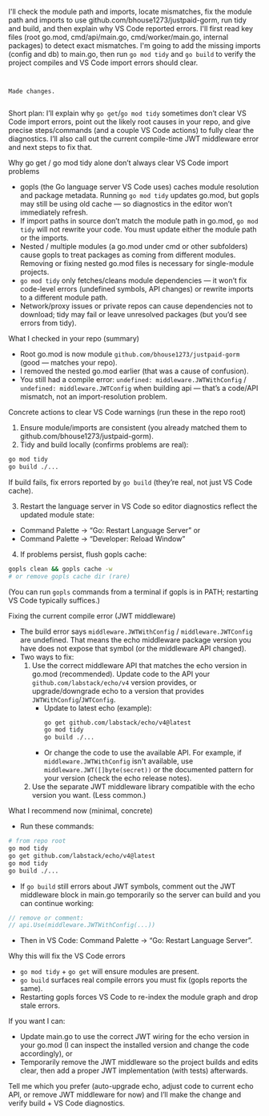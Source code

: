 I'll check the module path and imports, locate mismatches, fix the module path and imports to use github.com/bhouse1273/justpaid-gorm, run tidy and build, and then explain why VS Code reported errors. I'll first read key files (root go.mod, cmd/api/main.go, cmd/worker/main.go, internal packages) to detect exact mismatches. I'm going to add the missing imports (config and db) to main.go, then run `go mod tidy` and `go build` to verify the project compiles and VS Code import errors should clear. 
```


Made changes.


```
Short plan: I’ll explain why `go get`/`go mod tidy` sometimes don’t clear VS Code import errors, point out the likely root causes in your repo, and give precise steps/commands (and a couple VS Code actions) to fully clear the diagnostics. I’ll also call out the current compile-time JWT middleware error and next steps to fix that.

Why go get / go mod tidy alone don’t always clear VS Code import problems
- gopls (the Go language server VS Code uses) caches module resolution and package metadata. Running `go mod tidy` updates go.mod, but gopls may still be using old cache — so diagnostics in the editor won’t immediately refresh.
- If import paths in source don’t match the module path in go.mod, `go mod tidy` will not rewrite your code. You must update either the module path or the imports.
- Nested / multiple modules (a go.mod under cmd or other subfolders) cause gopls to treat packages as coming from different modules. Removing or fixing nested go.mod files is necessary for single-module projects.
- `go mod tidy` only fetches/cleans module dependencies — it won’t fix code-level errors (undefined symbols, API changes) or rewrite imports to a different module path.
- Network/proxy issues or private repos can cause dependencies not to download; tidy may fail or leave unresolved packages (but you’d see errors from tidy).

What I checked in your repo (summary)
- Root go.mod is now module `github.com/bhouse1273/justpaid-gorm` (good — matches your repo).
- I removed the nested go.mod earlier (that was a cause of confusion).
- You still had a compile error: `undefined: middleware.JWTWithConfig` / `undefined: middleware.JWTConfig` when building api — that’s a code/API mismatch, not an import-resolution problem.

Concrete actions to clear VS Code warnings (run these in the repo root)

1) Ensure module/imports are consistent (you already matched them to github.com/bhouse1273/justpaid-gorm).
2) Tidy and build locally (confirms problems are real):
```zsh
go mod tidy
go build ./...
```
If build fails, fix errors reported by `go build` (they’re real, not just VS Code cache).

3) Restart the language server in VS Code so editor diagnostics reflect the updated module state:
- Command Palette -> “Go: Restart Language Server”
or
- Command Palette -> “Developer: Reload Window”

4) If problems persist, flush gopls cache:
```zsh
gopls clean && gopls cache -w
# or remove gopls cache dir (rare)
```
(You can run `gopls` commands from a terminal if gopls is in PATH; restarting VS Code typically suffices.)

Fixing the current compile error (JWT middleware)
- The build error says `middleware.JWTWithConfig` / `middleware.JWTConfig` are undefined. That means the echo middleware package version you have does not expose that symbol (or the middleware API changed).
- Two ways to fix:
  1) Use the correct middleware API that matches the echo version in go.mod (recommended). Update code to the API your `github.com/labstack/echo/v4` version provides, or upgrade/downgrade echo to a version that provides `JWTWithConfig`/`JWTConfig`.
     - Update to latest echo (example):
       ```zsh
       go get github.com/labstack/echo/v4@latest
       go mod tidy
       go build ./...
       ```
     - Or change the code to use the available API. For example, if `middleware.JWTWithConfig` isn't available, use `middleware.JWT([]byte(secret))` or the documented pattern for your version (check the echo release notes).
  2) Use the separate JWT middleware library compatible with the echo version you want. (Less common.)

What I recommend now (minimal, concrete)
- Run these commands:
```zsh
# from repo root
go mod tidy
go get github.com/labstack/echo/v4@latest
go mod tidy
go build ./...
```
- If `go build` still errors about JWT symbols, comment out the JWT middleware block in main.go temporarily so the server can build and you can continue working:
```go
// remove or comment:
// api.Use(middleware.JWTWithConfig(...))
```
- Then in VS Code: Command Palette -> “Go: Restart Language Server”.

Why this will fix the VS Code errors
- `go mod tidy` + `go get` will ensure modules are present.
- `go build` surfaces real compile errors you must fix (gopls reports the same).
- Restarting gopls forces VS Code to re-index the module graph and drop stale errors.

If you want I can:
- Update main.go to use the correct JWT wiring for the echo version in your go.mod (I can inspect the installed version and change the code accordingly), or
- Temporarily remove the JWT middleware so the project builds and edits clear, then add a proper JWT implementation (with tests) afterwards.

Tell me which you prefer (auto-upgrade echo, adjust code to current echo API, or remove JWT middleware for now) and I’ll make the change and verify build + VS Code diagnostics.